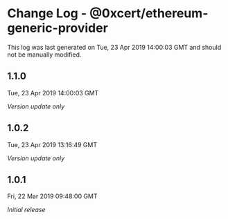 # Change Log - @0xcert/ethereum-generic-provider

This log was last generated on Tue, 23 Apr 2019 14:00:03 GMT and should not be manually modified.

## 1.1.0
Tue, 23 Apr 2019 14:00:03 GMT

*Version update only*

## 1.0.2
Tue, 23 Apr 2019 13:16:49 GMT

*Version update only*

## 1.0.1
Fri, 22 Mar 2019 09:48:00 GMT

*Initial release*

